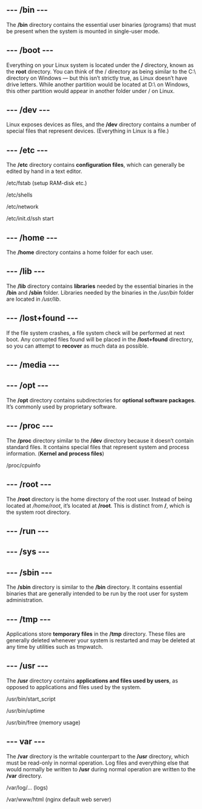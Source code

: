 ## --- /bin ---

The **/bin** directory contains the essential user binaries (programs) that must be present when the system is mounted in single-user mode.

## --- /boot ---

Everything on your Linux system is located under the **/** directory, known as the **root** directory. You can think of the / directory as being similar to the C:\ directory on Windows — but this isn’t strictly true, as Linux doesn’t have drive letters. While another partition would be located at D:\ on Windows, this other partition would appear in another folder under / on Linux.

## --- /dev ---

Linux exposes devices as files, and the **/dev** directory contains a number of special files that represent devices. (Everything in Linux is a file.)

## --- /etc ---

The **/etc** directory contains **configuration files**, which can generally be edited by hand in a text editor.

/etc/fstab (setup RAM-disk etc.)

/etc/shells

/etc/network

/etc/init.d/ssh start

## --- /home ---

The **/home** directory contains a home folder for each user. 

## --- /lib ---

The **/lib** directory contains **libraries** needed by the essential binaries in the **/bin** and **/sbin** folder. 
Libraries needed by the binaries in the */usr/bin* folder are located in */usr/lib*.

## --- /lost+found ---

If the file system crashes, a file system check will be performed at next boot. Any corrupted files found will be placed in the **/lost+found** directory, so you can attempt to **recover** as much data as possible.

## --- /media ---

## --- /opt ---

The **/opt** directory contains subdirectories for **optional software packages**. It’s commonly used by proprietary software.

## --- /proc ---

The **/proc** directory similar to the **/dev** directory because it doesn’t contain standard files. It contains special files that represent system and process information. (**Kernel and process files**)

/proc/cpuinfo

## --- /root ---

The **/root** directory is the home directory of the root user. Instead of being located at */home/root*, it’s located at **/root**. This is distinct from **/**, which is the system root directory.

## --- /run ---

## --- /sys ---

## --- /sbin ---

The **/sbin** directory is similar to the **/bin** directory. It contains essential binaries that are generally intended to be run by the root user for system administration.

## --- /tmp ---

Applications store **temporary files** in the **/tmp** directory. These files are generally deleted whenever your system is restarted and may be deleted at any time by utilities such as tmpwatch.

## --- /usr ---

The **/usr** directory contains **applications and files used by users**, as opposed to applications and files used by the system. 

/usr/bin/start_script

/usr/bin/uptime

/usr/bin/free (memory usage)

## --- var ---

The **/var** directory is the writable counterpart to the **/usr** directory, which must be read-only in normal operation. Log files and everything else that would normally be written to **/usr** during normal operation are written to the **/var** directory. 

/var/log/... (logs)

/var/www/html (nginx default web server) 
